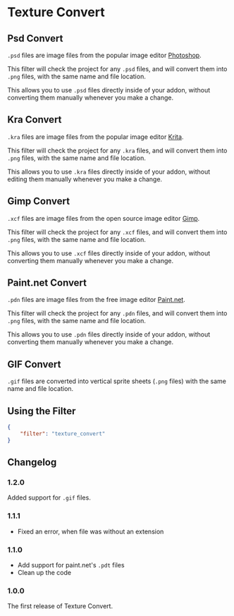 # Texture Convert

## Psd Convert

`.psd` files are image files from the popular image editor [Photoshop](https://www.adobe.com/products/photoshop.html).

This filter will check the project for any `.psd` files, and will convert them into `.png` files, with the same name and file location.

This allows you to use `.psd` files directly inside of your addon, without converting them manually whenever you make a change.

## Kra Convert

`.kra` files are image files from the popular image editor [Krita](https://krita.org/en/).

This filter will check the project for any `.kra` files, and will convert them into `.png` files, with the same name and file location.

This allows you to use `.kra` files directly inside of your addon, without editing them manually whenever you make a change.

## Gimp Convert
`.xcf` files are image files from the open source image editor [Gimp](https://www.gimp.org/).

This filter will check the project for any `.xcf` files, and will convert them into `.png` files, with the same name and file location.

This allows you to use `.xcf` files directly inside of your addon, without converting them manually whenever you make a change.

## Paint.net Convert
`.pdn` files are image files from the free image editor [Paint.net](https://https://www.getpaint.net).

This filter will check the project for any `.pdn` files, and will convert them into `.png` files, with the same name and file location.

This allows you to use `.pdn` files directly inside of your addon, without converting them manually whenever you make a change.

##  GIF Convert
`.gif` files are converted into vertical sprite sheets (`.png` files) with the same name and file location.

## Using the Filter

```json
{
    "filter": "texture_convert"
}
```

## Changelog

### 1.2.0
Added support for `.gif` files.

### 1.1.1

- Fixed an error, when file was without an extension

### 1.1.0

- Add support for paint.net's `.pdt` files
- Clean up the code

### 1.0.0

The first release of Texture Convert.